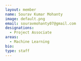 ```yaml
---
layout: member
name: Sourav Kumar Mohanty
image: default.png
email: souravmohanty07@gmail.com
designations: 
  - Project Associate
areas:
  - Machine Learning
bio:  
type: staff
---
```

